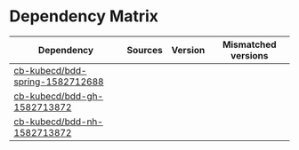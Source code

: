 # Dependency Matrix

Dependency | Sources | Version | Mismatched versions
---------- | ------- | ------- | -------------------
[cb-kubecd/bdd-spring-1582712688](https://github.com/cb-kubecd/bdd-spring-1582712688.git) |  | []() | 
[cb-kubecd/bdd-gh-1582713872](https://github.com/cb-kubecd/bdd-gh-1582713872.git) |  | []() | 
[cb-kubecd/bdd-nh-1582713872](https://github.com/cb-kubecd/bdd-nh-1582713872.git) |  | []() | 
